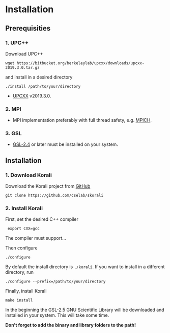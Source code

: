 # Installation

## Prerequisities

### 1. UPC++
Download UPC++
```shell
wget https://bitbucket.org/berkeleylab/upcxx/downloads/upcxx-2019.3.0.tar.gz
```
and install in a desired directory
```shell
./install /path/to/your/directory
```

- [UPCXX](https://bitbucket.org/berkeleylab/upcxx/wiki/Home) v2019.3.0.

### 2. MPI
- MPI implementation preferably with full thread safety, e.g. [MPICH](http://www.mpich.org).


### 3. GSL
- [GSL-2.4](http://www.gnu.org/software/gsl/) or later must be installed on your system.

## Installation

### 1. Download Korali
Download the Korali project from [GitHub](https://github.com/cselab/skorali)

```shell
git clone https://github.com/cselab/skorali
```


### 2. Install Korali
First, set the desired C++ compiler

```shell
 export CXX=gcc
```
The compiler must support...

Then configure

```shell
./configure
```

By default the install directory is `./korali`. If you want to install in a different directory, run
```shell
./configure --prefix=/path/to/your/directory
```

Finally, install Korali
```shell
make install
```
In the beginning the GSL-2.5 GNU Scientific Library will be downloaded and installed in your system. This will take some time.

**Don't forget to add the binary and library folders to the path!**
